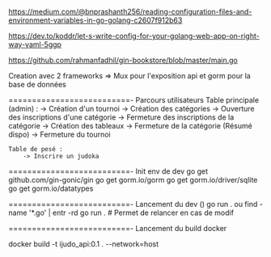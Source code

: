 https://medium.com/@bnprashanth256/reading-configuration-files-and-environment-variables-in-go-golang-c2607f912b63

https://dev.to/koddr/let-s-write-config-for-your-golang-web-app-on-right-way-yaml-5ggp


https://github.com/rahmanfadhil/gin-bookstore/blob/master/main.go

Creation avec 2 frameworks => Mux pour l'exposition api et gorm pour la base de données


==========================-
Parcours utilisateurs
    Table principale (admin) :
        -> Création d'un tournoi
            -> Création des catégories
                -> Ouverture des inscriptions d'une catégorie
                -> Fermeture des inscriptions de la catégorie
                -> Création des tableaux
            -> Fermeture de la catégorie (Résumé dispo)
        -> Fermeture du tournoi

    Table de pesé :
        -> Inscrire un judoka


==========================-
Init env de dev
    go get github.com/gin-gonic/gin
    go get gorm.io/gorm
    go get gorm.io/driver/sqlite
    go get gorm.io/datatypes


==========================-
Lancement du dev ()
    go run . 
ou
    find -name '*.go' | entr -rd go run .  # Permet de relancer en cas de modif


==========================-
Lancement du build docker 


docker build -t ijudo_api:0.1 . --network=host
